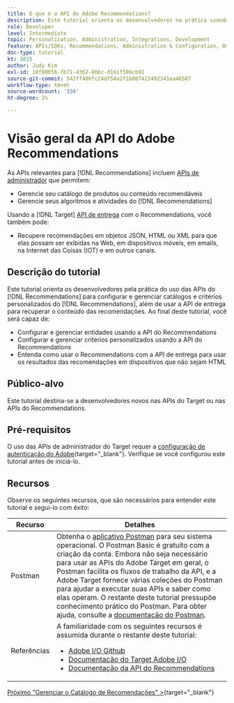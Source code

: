 ```yaml
---
title: O que é a API do Adobe Recommendations?
description: Este tutorial orienta os desenvolvedores na prática usando as APIs do Adobe Target Recommendations para configurar e gerenciar catálogos e critérios personalizados do Recommendations, além de usar a API de entrega para recuperar o conteúdo das recomendações.
role: Developer
level: Intermediate
topic: Personalization, Administration, Integrations, Development
feature: APIs/SDKs, Recommendations, Administration & Configuration, Overview
doc-type: tutorial
kt: 3815
author: Judy Kim
exl-id: 10f80056-fb71-4362-86bc-d161f596cb91
source-git-commit: 542ff406fc24df54a2f1b007422492341ea46507
workflow-type: tm+mt
source-wordcount: '334'
ht-degree: 2%

---
```


# Visão geral da API do Adobe Recommendations

As APIs relevantes para [!DNL Recommendations] incluem [APIs de administrador](https://experienceleague.adobe.com/docs/target/using/apis/api-overview.html?lang=en) que permitem:

* Gerencie seu catálogo de produtos ou conteúdo recomendáveis
* Gerencie seus algoritmos e atividades do [!DNL Recommendations]

Usando a [!DNL Target] [API de entrega](https://experienceleague.adobe.com/docs/target/using/apis/api-overview.html?lang=en) com o Recommendations, você também pode:

* Recupere recomendações em objetos JSON, HTML ou XML para que elas possam ser exibidas na Web, em dispositivos móveis, em emails, na Internet das Coisas (IOT) e em outros canais.

## Descrição do tutorial

Este tutorial orienta os desenvolvedores pela prática do uso das APIs do [!DNL Recommendations] para configurar e gerenciar catálogos e critérios personalizados do [!DNL Recommendations], além de usar a API de entrega para recuperar o conteúdo das recomendações. Ao final deste tutorial, você será capaz de:

* Configurar e gerenciar entidades usando a API do Recommendations
* Configurar e gerenciar critérios personalizados usando a API do Recommendations
* Entenda como usar o Recommendations com a API de entrega para usar os resultados das recomendações em dispositivos que não sejam HTML

## Público-alvo

Este tutorial destina-se a desenvolvedores novos nas APIs do Target ou nas APIs do Recommendations.

## Pré-requisitos

O uso das APIs de administrador do Target requer a [configuração de autenticação do Adobe](https://experienceleague.adobe.com/docs/target-dev/developer/api/configure-authentication.html?lang=pt-BR){target="_blank"}. Verifique se você configurou este tutorial antes de iniciá-lo.

## Recursos

Observe os seguintes recursos, que são necessários para entender este tutorial e segui-lo com êxito:

| Recurso | Detalhes |
| --- | --- |
| Postman | Obtenha o [aplicativo Postman](https://www.postman.com/downloads/) para seu sistema operacional. O Postman Basic é gratuito com a criação da conta. Embora não seja necessário para usar as APIs do Adobe Target em geral, o Postman facilita os fluxos de trabalho da API, e a Adobe Target fornece várias coleções do Postman para ajudar a executar suas APIs e saber como elas operam. O restante deste tutorial pressupõe conhecimento prático do Postman. Para obter ajuda, consulte a [documentação do Postman](https://learning.getpostman.com/). |
| Referências | A familiaridade com os seguintes recursos é assumida durante o restante deste tutorial:<UL><li>[Adobe I/O Github](https://github.com/adobeio)</li><li>[Documentação do Target Adobe I/O](https://developers.adobetarget.com/api/#introduction)</li><li>[Documentação da API do Recommendations](https://developers.adobetarget.com/api/recommendations/)</li></ul> |

[Próximo &quot;Gerenciar o Catálogo de Recomendações&quot; >](https://experienceleague.adobe.com/docs/target-dev/developer/api/recommendations-api/manage-catalog.html){target="_blank"}
